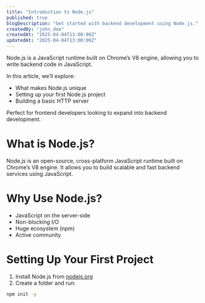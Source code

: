 ```yaml
---
title: "Introduction to Node.js"
published: true
blogDescription: "Get started with backend development using Node.js."
createdBy: "john_doe"
createdAt: "2025-04-04T13:00:00Z"
updatedAt: "2025-04-04T13:00:00Z"
---
```


Node.js is a JavaScript runtime built on Chrome’s V8 engine, allowing you to write backend code in JavaScript.

In this article, we’ll explore:

- What makes Node.js unique
- Setting up your first Node.js project
- Building a basic HTTP server

Perfect for frontend developers looking to expand into backend development.

# What is Node.js?

Node.js is an open-source, cross-platform JavaScript runtime built on Chrome’s V8 engine. It allows you to build scalable and fast backend services using JavaScript.

# Why Use Node.js?

- JavaScript on the server-side
- Non-blocking I/O
- Huge ecosystem (npm)
- Active community

# Setting Up Your First Project

1. Install Node.js from [nodejs.org](https://nodejs.org/)
2. Create a folder and run:

```bash
npm init -y
```

